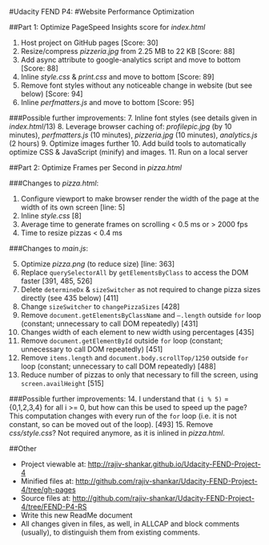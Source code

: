 #Udacity FEND P4: 
#Website Performance Optimization

##Part 1: Optimize PageSpeed Insights score for *index.html*

1.	Host project on GitHub pages [Score: 30]
2.	Resize/compress *pizzeria.jpg* from 2.25 MB to 22 KB [Score: 88]
3.	Add async attribute to google-analytics script and move to bottom [Score: 88]
4.	Inline *style.css* & *print.css* and move to bottom [Score: 89]
5.	Remove font styles without any noticeable change in website (but see below) [Score: 94]
6.	Inline *perfmatters.js* and move to bottom [Score: 95]

###Possible further improvements:
7.	Inline font styles (see details given in *index.html*/13)
8.	Leverage browser caching of: *profilepic.jpg* (by 10 minutes), *perfmatters.js* (10 minutes), *pizzeria.jpg* (10 minutes), *analytics.js* (2 hours)
9.	Optimize images further
10.	Add build tools to automatically optimize CSS & JavaScript (minify) and images.
11.	Run on a local server

##Part 2: Optimize Frames per Second in *pizza.html*

###Changes to *pizza.html*:

1.	Configure viewport to make browser render the width of the page at the width of its own screen  [line: 5]
2.	Inline *style.css*  [8]
3.	Average time to generate frames on scrolling < 0.5 ms or > 2000 fps
4.	Time to resize pizzas < 0.4 ms

###Changes to *main.js*:

5.	Optimize *pizza.png* (to reduce size)  [line: 363]
6.	Replace `querySelectorAll` by `getElementsByClass` to access the DOM faster  [391, 485, 526]
7.	Delete `determineDx` & `sizeSwitcher` as not required to change pizza sizes directly (see 435 below)  [411]
8.	Change `sizeSwitcher` to `changePizzaSizes`  [428]
9.	Remove `document.getElementsByClassName` and `–.length` outside `for` loop (constant; unnecessary to call DOM repeatedly)  [431]
10.	Changes width of each element to new width using percentages  [435]
11.	Remove `document.getElementById` outside `for` loop (constant; unnecessary to call DOM repeatedly)  [451]
12.	Remove `items.length` and `document.body.scrollTop/1250` outside `for` loop (constant; unnecessary to call DOM repeatedly)  [488]
13.	Reduce number of pizzas to only that necessary to fill the screen, using `screen.availHeight`  [515]

###Possible further improvements:
14.	I understand that `(i % 5)` = {0,1,2,3,4} for all i >= 0, but how can this be used to speed up the page?  This computation changes with every run of the `for` loop (i.e. it is not constant, so can be moved out of the loop).  [493]
15.	Remove *css/style.css*?  Not required anymore, as it is inlined in *pizza.html*.

##Other

*	Project viewable at:  http://rajiv-shankar.github.io/Udacity-FEND-Project-4
*	Minified files at:  http://github.com/rajiv-shankar/Udacity-FEND-Project-4/tree/gh-pages
*	Source files at:  http://github.com/rajiv-shankar/Udacity-FEND-Project-4/tree/FEND-P4-RS
*	Write this new ReadMe document
*	All changes given in files, as well, in ALLCAP and block comments (usually), to distinguish them from existing comments.


